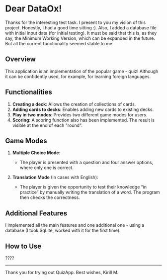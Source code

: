 # Dear DataOx!

Thanks for the interesting test task. I present to you my vision of this project. Honestly, I had a good time sitting :). Also, I added a database file with initial input data (for initial testing). It must be said that this is, as they say, the Minimum Working Version, which can be expanded in the future. But all the current functionality seemed stable to me.

## Overview

This application is an implementation of the popular game - quiz! Although it can be confidently used, for example, for learning foreign languages.

## Functionalities

1. **Creating a deck**: Allows the creation of collections of cards.
2. **Adding cards to decks**: Enables adding new cards to existing decks.
3. **Play in two modes**: Provides two different game modes for users.
4. **Scoring**: A scoring function also has been implemented. The result is visible at the end of each "round".

## Game Modes

1. **Multiple Choice Mode**:
    - The player is presented with a question and four answer options, where only one is correct.

2. **Translation Mode** (In cases with English):
    - The player is given the opportunity to test their knowledge “in practice” by manually writing the translation of a word. The program then checks the correctness.

## Additional Features

I implemented all the main features and one additional one - using a database (I took SqLite, worked with it for the first time).

## How to Use
????

---

Thank you for trying out QuizApp. Best wishes, Kirill M.
